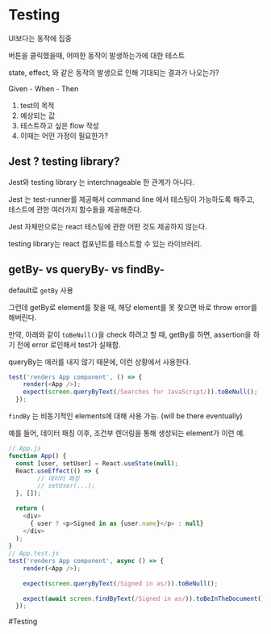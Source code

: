 # Testing

UI보다는 동작에 집중

버튼을 클릭했을때, 어떠한 동작이 발생하는가에 대한 테스트

state, effect, 와 같은 동작의 발생으로 인해 기대되는 결과가 나오는가?

Given - When - Then


1. test의 목적
2. 예상되는 값
3. 테스트하고 싶은 flow 작성
4. 이때는 어떤 가정이 필요한가?


## Jest ? testing library?

Jest와  testing library 는  interchnageable 한 관계가 아니다.

Jest 는  test-runner를 제공해서  command line 에서 테스팅이 가능하도록 해주고, 테스트에 관한 여러가지 함수들을 제공해준다.

Jest  자체만으로는  react 테스팅에 관한 어떤 것도 제공하지 않는다.

testing library는 react 컴포넌트를 테스트할 수 있는 라이브러리.




## getBy-  vs queryBy- vs findBy-


default로 `getBy` 사용

그런데 getBy로 element를 찾을 때, 해당 element를 못 찾으면 바로 throw error를 해버린다.

만약,  아래와 같이 `toBeNull()`을 check 하려고 할 때, getBy를 하면, assertion을 하기 전에 error 로인해서 test가 실패함.

queryBy는 에러를 내지 않기 때문에, 이런 상황에서 사용한다.
```javascript
test('renders App component', () => {
    render(<App />);
    expect(screen.queryByText(/Searches for JavaScript/)).toBeNull();
  });

``` 

`findBy` 는 비동기적인 elements에 대해 사용 가능. (will be there eventually)

예를 들어, 데이터 패칭 이후, 조건부 렌더링을 통해 생성되는 element가 이런 예.

```javascript
// App.js
function App() {
  const [user, setUser] = React.useState(null);
  React.useEffect(() => {
		// 데이터 패칭 
		// setUser(...);
  }, []);
  
  return (
    <div>
      { user ? <p>Signed in as {user.name}</p> : null}
    </div>
  );
}
// App.test.js
test('renders App component', async () => {
    render(<App />);
 
    expect(screen.queryByText(/Signed in as/)).toBeNull();
 
    expect(await screen.findByText(/Signed in as/)).toBeInTheDocument();
  });

```







#Testing